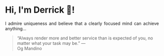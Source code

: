 # Hi, I'm Derrick 👋!
<p align="justify">I admire uniqueness and believe that a clearly focused mind can achieve anything...</p> 
<!-- #quote-start -->
<blockquote>&ldquo;Always render more and better service than is expected of you, no matter what your task may be.&rdquo; &mdash; <footer>Og Mandino</footer></blockquote>
<!-- #quote-end -->
